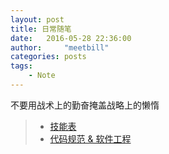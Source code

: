 ```yaml
---
layout: post
title: 日常随笔
date:   2016-05-28 22:36:00
author:     "meetbill"
categories: posts
tags:
    - Note
---
```


不要用战术上的勤奋掩盖战略上的懒惰

> * [技能表](https://github.com/meetbill/skill_sheet)
> * [代码规范 & 软件工程](https://github.com/meetbill/code_style)

